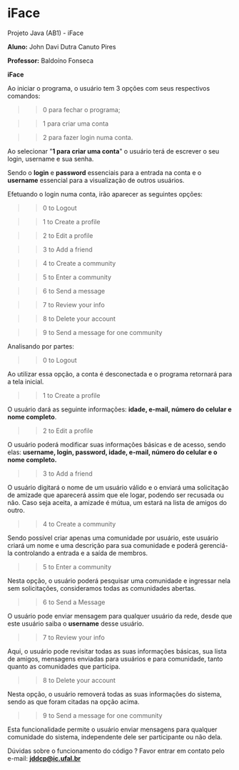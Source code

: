 # iFace
Projeto Java (AB1) - iFace


**Aluno:**  John Davi Dutra Canuto Pires

**Professor:** Baldoíno Fonseca

**iFace**

Ao iniciar o programa, o usuário tem 3 opções com seus respectivos comandos: 

>> 0 para fechar o programa;

>> 1 para criar uma conta

>> 2 para fazer login numa conta.

Ao selecionar "**1 para criar uma conta**" o usuário terá de escrever o seu login, username e sua senha.

Sendo o **login** e **password** essenciais para a entrada na conta e o **username** essencial para a visualização de outros usuários.

Efetuando o login numa conta, irão aparecer as seguintes opções:

>> 0 to Logout

>> 1 to Create a profile

>> 2 to Edit a profile

>> 3 to Add a friend

>> 4 to Create a community

>> 5 to Enter a community

>> 6 to Send a message

>> 7 to Review your info

>> 8 to Delete your account

>> 9 to Send a message for one community

Analisando por partes: 

>>0 to Logout

Ao utilizar essa opção, a conta é desconectada e o programa retornará para a tela inicial. 

>>1 to Create a profile

O usuário dará as seguinte informações: **idade, e-mail, número do celular e nome completo**.

>>2 to Edit a profile

O usuário poderá modificar suas informações básicas e de acesso, sendo elas: **username, login, password, idade, e-mail, número do celular e o nome completo.**

>> 3 to Add a friend

O usuário digitará o nome de um usuário válido e o enviará uma solicitação de amizade que aparecerá assim que ele logar, podendo ser recusada ou não. Caso seja aceita, a amizade é mútua, um estará na lista de amigos do outro.

>>4 to Create a community

Sendo possível criar apenas uma comunidade por usuário, este usuário criará um nome e uma descrição para sua comunidade e poderá gerenciá-la controlando a entrada e a saída de membros.

>>5 to Enter a community

Nesta opção, o usuário poderá pesquisar uma comunidade e ingressar nela sem solicitações, consideramos todas as comunidades abertas.

>>6 to Send a Message

O usuário pode enviar mensagem para qualquer usuário da rede, desde que este usuário saiba o **username** desse usuário.

>>7 to Review your info

Aqui, o usuário pode revisitar todas as suas informações básicas, sua lista de amigos, mensagens enviadas para usuários e para comunidade, tanto quanto as comunidades que participa.

>>8 to Delete your account

Nesta opção, o usuário removerá todas as suas informações do sistema, sendo as que foram citadas na opção acima.

>>9 to Send a message for one community

Esta funcionalidade permite o usuário enviar mensagens para qualquer comunidade do sistema, independente dele ser participante ou não dela.

Dúvidas sobre o funcionamento do código ?
Favor entrar em contato pelo e-mail: **jddcp@ic.ufal.br**
